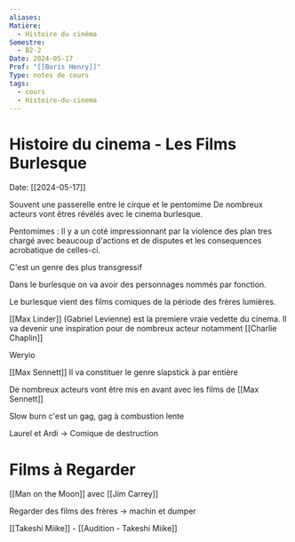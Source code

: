 ```yaml
---
aliases: 
Matière:
  - Histoire du cinéma
Semestre:
  - B2-2
Date: 2024-05-17
Prof: "[[Boris Henry]]"
Type: notes de cours
tags:
  - cours
  - Histoire-du-cinema
---
```

# Histoire du cinema - Les Films Burlesque
Date: [[2024-05-17]] 

Souvent une passerelle entre le cirque et le pentomime
De nombreux acteurs vont êtres révélés avec le cinema burlesque. 

Pentomimes : Il y a un coté impressionnant par la violence des plan tres chargé avec beaucoup d'actions et de disputes et les consequences acrobatique de celles-ci. 

C'est un genre des plus transgressif 

Dans le burlesque on va avoir des personnages nommés par fonction. 

Le burlesque vient des films comiques de la période des frères lumières. 

[[Max Linder]] (Gabriel Levienne)  est la premiere vraie vedette du cinema. Il va devenir une inspiration pour de nombreux acteur notamment [[Charlie Chaplin]] 

Weryio

[[Max Sennett]] Il va constituer le genre slapstick à par entière 

De nombreux acteurs vont être mis en avant avec les films de [[Max Sennett]] 

Slow burn c'est un gag, gag à combustion lente 

Laurel et Ardi → Comique de destruction

# Films à Regarder
[[Man on the Moon]] avec [[Jim Carrey]]

Regarder des films des frères  → machin et dumper 

[[Takeshi Miike]] - [[Audition - Takeshi Miike]]

